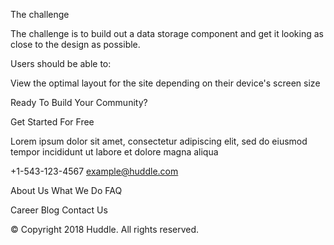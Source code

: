 The challenge

The challenge is to build out a data storage component and get it looking as close to the design as possible.

Users should be able to:

View the optimal layout for the site depending on their device's screen size











Ready To Build Your Community?

Get Started For Free

Lorem ipsum dolor sit amet, consectetur adipiscing elit, sed do eiusmod tempor
incididunt ut labore et dolore magna aliqua

+1-543-123-4567
example@huddle.com

About Us
What We Do
FAQ

Career
Blog
Contact Us

&copy; Copyright 2018 Huddle. All rights reserved.